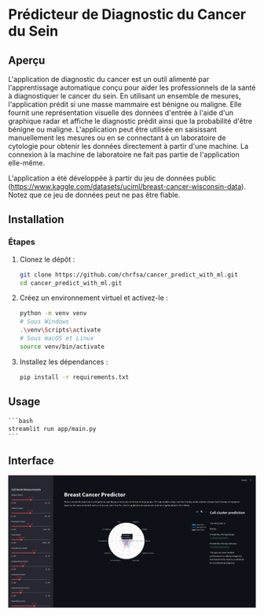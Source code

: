 # Prédicteur de Diagnostic du Cancer du Sein

## Aperçu

L'application de diagnostic du cancer est un outil alimenté par l'apprentissage automatique conçu pour aider les professionnels de la santé à diagnostiquer le cancer du sein. En utilisant un ensemble de mesures, l'application prédit si une masse mammaire est bénigne ou maligne. Elle fournit une représentation visuelle des données d'entrée à l'aide d'un graphique radar et affiche le diagnostic prédit ainsi que la probabilité d'être bénigne ou maligne. L'application peut être utilisée en saisissant manuellement les mesures ou en se connectant à un laboratoire de cytologie pour obtenir les données directement à partir d'une machine. La connexion à la machine de laboratoire ne fait pas partie de l'application elle-même.

L'application a été développée à partir du jeu de données public (https://www.kaggle.com/datasets/uciml/breast-cancer-wisconsin-data). Notez que ce jeu de données peut ne pas être fiable.


## Installation

### Étapes
1. Clonez le dépôt :
    ```bash
    git clone https://github.com/chrfsa/cancer_predict_with_ml.git
    cd cancer_predict_with_ml.git
    ```

2. Créez un environnement virtuel et activez-le :
    ```bash
    python -m venv venv
    # Sous Windows
    .\venv\Scripts\activate
    # Sous macOS et Linux
    source venv/bin/activate
    ```

3. Installez les dépendances :
    ```bash
    pip install -r requirements.txt
    ```

## Usage
    ```bash
    streamlit run app/main.py
    ```
## Interface

![l'interface](data/Capture%20d’écran%20du%202024-07-11%2019-15-08.png)
